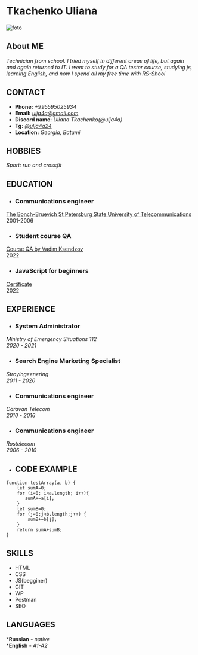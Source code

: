 # Tkachenko Uliana
![foto](https://github.com/rolling-scopes-school/ulja4a-JSFEPRESCHOOL2023Q2/assets/103379946/3bfebcc0-be60-4b61-834c-350922ac4524)

## About ME
*Technician from school. I tried myself in different areas of life, but again and again returned to IT. I went to study for a QA tester course, studying js, learning English, and now I spend all my free time with RS-Shool*

## CONTACT

* **Phone:** *+995595025934*
* **Email:** *ulja4a@gmail.com*
* **Discord name:** *Uliana Tkachenko(@ulja4a)*
* **Tg:** [*@ulja4a24*](https://t.me/ulja4a24)
* **Location:** *Georgia, Batumi*

## HOBBIES
*Sport: run and crossfit*

## EDUCATION

* ### Сommunications engineer
[The Bonch-Bruevich St Petersburg State University of Telecommunications](https://www.sut.ru/eng)   
2001-2006

* ### Student course QA
[Course QA by Vadim Ksendzov](https://ksendzov.com/)   
2022

* ### JavaScript for beginners
[Certificate](https://stepik.org/cert/1730628)      
2022

## EXPERIENCE
* ### System Administrator
*Ministry of Emergency Situations 112*   
*2020 - 2021*

* ### Search Engine Marketing Specialist
*Stroyingeenering*   
*2011 - 2020*

* ### Communications engineer
*Caravan Telecom*   
*2010 - 2016*

* ### Communications engineer
*Rostelecom*   
*2006 - 2010*

* ## CODE EXAMPLE
```
function testArray(a, b) {
    let sumA=0;
    for (i=0; i<a.length; i++){
       sumA+=a[i]; 
    }
    let sumB=0;
    for (j=0;j<b.length;j++) {
        sumB+=b[j];
    }
    return sumA+sumB;
}
```

## SKILLS
* HTML
* CSS
* JS(begginer)
* GIT
* WP
* Postman
* SEO

## LANGUAGES
***Russian** - *native*   
***English** - *A1-A2*